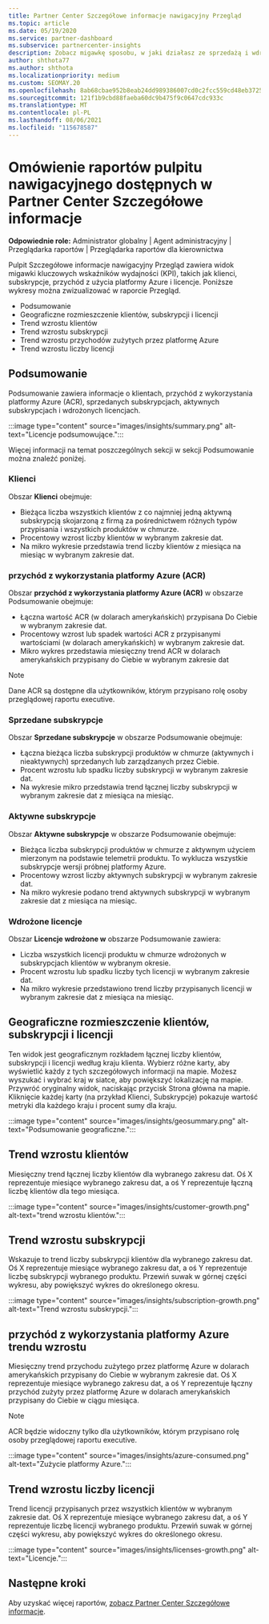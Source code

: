 ```yaml
---
title: Partner Center Szczegółowe informacje nawigacyjny Przegląd
ms.topic: article
ms.date: 05/19/2020
ms.service: partner-dashboard
ms.subservice: partnercenter-insights
description: Zobacz migawkę sposobu, w jaki działasz ze sprzedażą i wdrażaniem, wzrostem klientów i wzrostem przychodów z licencjami, subskrypcjami i zużyciem platformy Azure.
author: shthota77
ms.author: shthota
ms.localizationpriority: medium
ms.custom: SEOMAY.20
ms.openlocfilehash: 8ab68cbae952b8eab24dd989386007cd0c2fcc559cd48eb37256b80ce1146acf
ms.sourcegitcommit: 121f1b9cbd88faeba60dc9b475f9c0647cdc933c
ms.translationtype: MT
ms.contentlocale: pl-PL
ms.lasthandoff: 08/06/2021
ms.locfileid: "115678587"
---
```

# <a name="overview-dashboard-reports-available-in-partner-center-insights"></a>Omówienie raportów pulpitu nawigacyjnego dostępnych w Partner Center Szczegółowe informacje
 
**Odpowiednie role:** Administrator globalny | Agent administracyjny | Przeglądarka raportów | Przeglądarka raportów dla kierownictwa

Pulpit Szczegółowe informacje nawigacyjny Przegląd zawiera widok migawki kluczowych wskaźników wydajności (KPI), takich jak klienci, subskrypcje, przychód z użycia platformy Azure i licencje. Poniższe wykresy można zwizualizować w raporcie Przegląd.

- Podsumowanie  
- Geograficzne rozmieszczenie klientów, subskrypcji i licencji  
- Trend wzrostu klientów 
- Trend wzrostu subskrypcji 
- Trend wzrostu przychodów zużytych przez platformę Azure 
- Trend wzrostu liczby licencji 

## <a name="summary"></a>Podsumowanie

Podsumowanie zawiera informacje o klientach, przychód z wykorzystania platformy Azure (ACR), sprzedanych subskrypcjach, aktywnych subskrypcjach i wdrożonych licencjach. 

:::image type="content" source="images/insights/summary.png" alt-text="Licencje podsumowujące.":::

Więcej informacji na temat poszczególnych sekcji w sekcji Podsumowanie można znaleźć poniżej.

### <a name="customers"></a>Klienci

Obszar **Klienci** obejmuje:

- Bieżąca liczba wszystkich klientów z co najmniej jedną aktywną subskrypcją skojarzoną z firmą za pośrednictwem różnych typów przypisania i wszystkich produktów w chmurze.
- Procentowy wzrost liczby klientów w wybranym zakresie dat.
- Na mikro wykresie przedstawia trend liczby klientów z miesiąca na miesiąc w wybranym zakresie dat.

### <a name="azure-consumed-revenue-acr"></a>przychód z wykorzystania platformy Azure (ACR)

Obszar **przychód z wykorzystania platformy Azure (ACR)** w obszarze Podsumowanie obejmuje:

- Łączna wartość ACR (w dolarach amerykańskich) przypisana Do Ciebie w wybranym zakresie dat.
- Procentowy wzrost lub spadek wartości ACR z przypisanymi wartościami (w dolarach amerykańskich) w wybranym zakresie dat.
- Mikro wykres przedstawia miesięczny trend ACR w dolarach amerykańskich przypisany do Ciebie w wybranym zakresie dat 

> [!NOTE]
> Dane ACR są dostępne dla użytkowników, którym przypisano rolę osoby przeglądowej raportu executive.
 
### <a name="subscriptions-sold"></a>Sprzedane subskrypcje

Obszar **Sprzedane subskrypcje** w obszarze Podsumowanie obejmuje:

- Łączna bieżąca liczba subskrypcji produktów w chmurze (aktywnych i nieaktywnych) sprzedanych lub zarządzanych przez Ciebie.  
- Procent wzrostu lub spadku liczby subskrypcji w wybranym zakresie dat.
- Na wykresie mikro przedstawia trend łącznej liczby subskrypcji w wybranym zakresie dat z miesiąca na miesiąc.

### <a name="active-subscriptions"></a>Aktywne subskrypcje

Obszar **Aktywne subskrypcje** w obszarze Podsumowanie obejmuje:

- Bieżąca liczba subskrypcji produktów w chmurze z aktywnym użyciem mierzonym na podstawie telemetrii produktu. To wyklucza wszystkie subskrypcje wersji próbnej platformy Azure.  
- Procentowy wzrost liczby aktywnych subskrypcji w wybranym zakresie dat.
- Na mikro wykresie podano trend aktywnych subskrypcji w wybranym zakresie dat z miesiąca na miesiąc.
 
### <a name="licenses-deployed"></a>Wdrożone licencje

Obszar **Licencje wdrożone w** obszarze Podsumowanie zawiera:
 
- Liczba wszystkich licencji produktu w chmurze wdrożonych w subskrypcjach klientów w wybranym okresie. 
- Procent wzrostu lub spadku liczby tych licencji w wybranym zakresie dat. 
- Na mikro wykresie przedstawiono trend liczby przypisanych licencji w wybranym zakresie dat z miesiąca na miesiąc.

## <a name="geographical-spread-of-your-customers-subscriptions-and-licenses"></a>Geograficzne rozmieszczenie klientów, subskrypcji i licencji

Ten widok jest geograficznym rozkładem łącznej liczby klientów, subskrypcji i licencji według kraju klienta. Wybierz różne karty, aby wyświetlić każdy z tych szczegółowych informacji na mapie. Możesz wyszukać i wybrać kraj w siatce, aby powiększyć lokalizację na mapie. Przywróć oryginalny widok, naciskając przycisk Strona główna na mapie. Kliknięcie każdej karty (na przykład Klienci, Subskrypcje) pokazuje wartość metryki dla każdego kraju i procent sumy dla kraju.  

:::image type="content" source="images/insights/geosummary.png" alt-text="Podsumowanie geograficzne.":::

## <a name="customers-growth-trend"></a>Trend wzrostu klientów

Miesięczny trend łącznej liczby klientów dla wybranego zakresu dat. Oś X reprezentuje miesiące wybranego zakresu dat, a oś Y reprezentuje łączną liczbę klientów dla tego miesiąca. 

:::image type="content" source="images/insights/customer-growth.png" alt-text="trend wzrostu klientów.":::

## <a name="subscriptions-growth-trend"></a>Trend wzrostu subskrypcji

Wskazuje to trend liczby subskrypcji klientów dla wybranego zakresu dat. Oś X reprezentuje miesiące wybranego zakresu dat, a oś Y reprezentuje liczbę subskrypcji wybranego produktu. Przewiń suwak w górnej części wykresu, aby powiększyć wykres do określonego okresu. 

:::image type="content" source="images/insights/subscription-growth.png" alt-text="Trend wzrostu subskrypcji.":::

## <a name="azure-consumed-revenue-growth-trend"></a>przychód z wykorzystania platformy Azure trendu wzrostu

Miesięczny trend przychodu zużytego przez platformę Azure w dolarach amerykańskich przypisany do Ciebie w wybranym zakresie dat. Oś X reprezentuje miesiące wybranego zakresu dat, a oś Y reprezentuje łączny przychód zużyty przez platformę Azure w dolarach amerykańskich przypisany do Ciebie w ciągu miesiąca.

> [!NOTE]
> ACR będzie widoczny tylko dla użytkowników, którym przypisano rolę osoby przeglądowej raportu executive. 

:::image type="content" source="images/insights/azure-consumed.png" alt-text="Zużycie platformy Azure.":::

## <a name="licenses-growth-trend"></a>Trend wzrostu liczby licencji
 
Trend licencji przypisanych przez wszystkich klientów w wybranym zakresie dat. Oś X reprezentuje miesiące wybranego zakresu dat, a oś Y reprezentuje liczbę licencji wybranego produktu. Przewiń suwak w górnej części wykresu, aby powiększyć wykres do określonego okresu.  

:::image type="content" source="images/insights/licenses-growth.png" alt-text="Licencje.":::

## <a name="next-steps"></a>Następne kroki

Aby uzyskać więcej raportów, [zobacz Partner Center Szczegółowe informacje](partner-center-insights.md).
